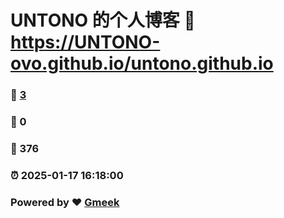 # UNTONO 的个人博客 :link: https://UNTONO-ovo.github.io/untono.github.io 
### :page_facing_up: [3](https://UNTONO-ovo.github.io/untono.github.io/tag.html) 
### :speech_balloon: 0 
### :hibiscus: 376 
### :alarm_clock: 2025-01-17 16:18:00 
### Powered by :heart: [Gmeek](https://github.com/Meekdai/Gmeek)

